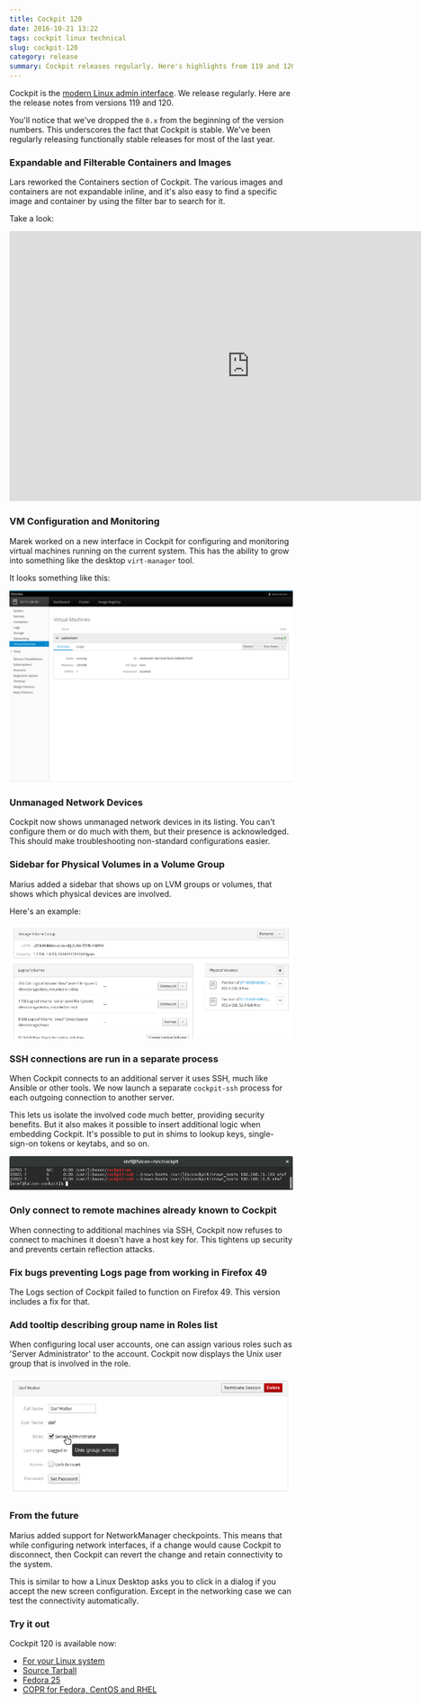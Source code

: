 ```yaml
---
title: Cockpit 120
date: 2016-10-21 13:22
tags: cockpit linux technical
slug: cockpit-120
category: release
summary: Cockpit releases regularly. Here's highlights from 119 and 120
---
```


Cockpit is the [modern Linux admin interface](https://cockpit-project.org/). We release
regularly. Here are the release notes from versions 119 and 120.

You'll notice that we've dropped the ```0.x``` from the beginning of the
version numbers. This underscores the fact that Cockpit is stable. We've been
regularly releasing functionally stable releases for most of the last year.

### Expandable and Filterable Containers and Images

Lars reworked the Containers section of Cockpit. The various images and
containers are not expandable inline, and it's also easy to find a specific
image and container by using the filter bar to search for it.

Take a look:

<iframe width="853" height="480" src="https://youtube.com/embed/-huY6q7kcmU" frameborder="0" allowfullscreen></iframe>

### VM Configuration and Monitoring

Marek worked on a new interface in Cockpit for configuring and monitoring
virtual machines running on the current system. This has the ability to
grow into something like the desktop ```virt-manager``` tool.

It looks something like this:

![Virtual Machines](/images/vms.png)

### Unmanaged Network Devices

Cockpit now shows unmanaged network devices in its listing. You can't configure
them or do much with them, but their presence is acknowledged. This should make
troubleshooting non-standard configurations easier.

### Sidebar for Physical Volumes in a Volume Group

Marius added a sidebar that shows up on LVM groups or volumes, that shows
which physical devices are involved.

Here's an example:

![SSH subprocesses](/images/cockpit-pv-sidebar.png)

### SSH connections are run in a separate process

When Cockpit connects to an additional server it uses SSH, much like
Ansible or other tools. We now launch a separate ```cockpit-ssh``` process
for each outgoing connection to another server.

This lets us isolate the involved code much better, providing security
benefits. But it also makes it possible to insert additional logic when
embedding Cockpit. It's possible to put in shims to lookup keys, single-sign-on
tokens or keytabs, and so on.

![SSH subprocesses](/images/cockpit-ssh.png)

### Only connect to remote machines already known to Cockpit

When connecting to additional machines via SSH, Cockpit now refuses to
connect to machines it doesn't have a host key for. This tightens up
security and prevents certain reflection attacks.

### Fix bugs preventing Logs page from working in Firefox 49

The Logs section of Cockpit failed to function on Firefox 49. This
version includes a fix for that.

### Add tooltip describing group name in Roles list

When configuring local user accounts, one can assign various roles such
as 'Server Administrator' to the account. Cockpit now displays the Unix
user group that is involved in the role.

![User Unix Group](/images/cockpit-unix-group.png)

### From the future

Marius added support for NetworkManager checkpoints. This means that
while configuring network interfaces, if a change would cause Cockpit
to disconnect, then Cockpit can revert the change and retain connectivity
to the system.

This is similar to how a Linux Desktop asks you to click in a dialog
if you accept the new screen configuration. Except in the networking
case we can test the connectivity automatically.

### Try it out

Cockpit 120 is available now:

 * [For your Linux system](https://cockpit-project.org/running.html)
 * [Source Tarball](https://github.com/cockpit-project/cockpit/releases/tag/120)
 * [Fedora 25](https://bodhi.fedoraproject.org/updates/cockpit-120-1.fc25)
 * [COPR for Fedora, CentOS and RHEL](https://copr.fedoraproject.org/coprs/g/cockpit/cockpit-preview/)
